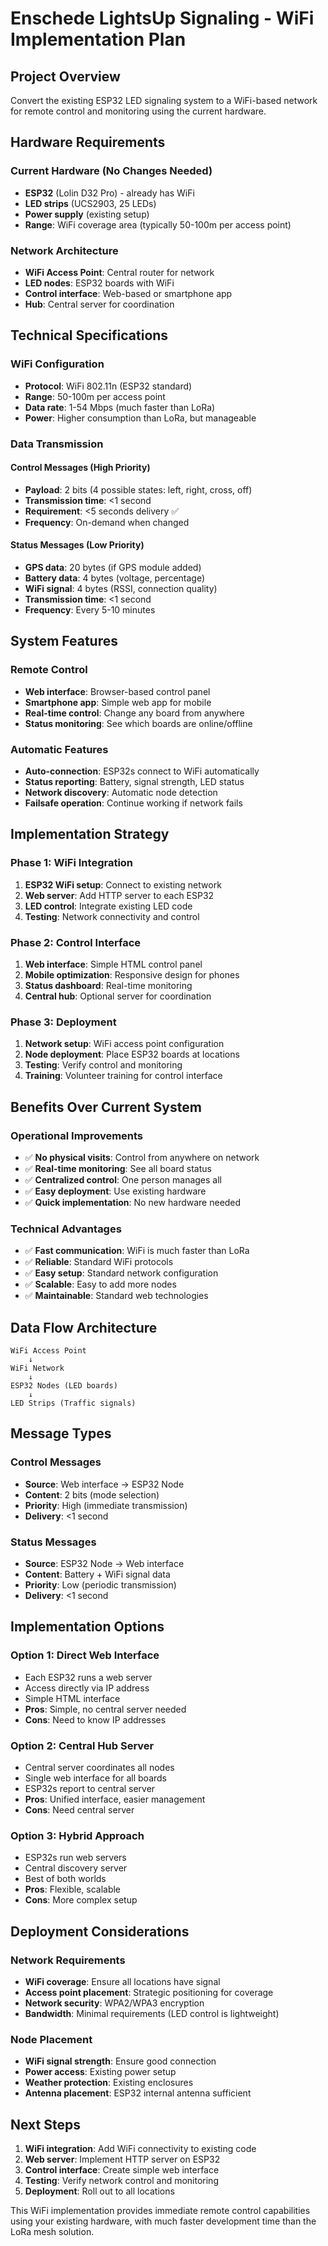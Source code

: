 # Enschede LightsUp Signaling - WiFi Implementation Plan

## **Project Overview**
Convert the existing ESP32 LED signaling system to a WiFi-based network for remote control and monitoring using the current hardware.

## **Hardware Requirements**

### **Current Hardware (No Changes Needed)**
- **ESP32** (Lolin D32 Pro) - already has WiFi
- **LED strips** (UCS2903, 25 LEDs)
- **Power supply** (existing setup)
- **Range**: WiFi coverage area (typically 50-100m per access point)

### **Network Architecture**
- **WiFi Access Point**: Central router for network
- **LED nodes**: ESP32 boards with WiFi
- **Control interface**: Web-based or smartphone app
- **Hub**: Central server for coordination

## **Technical Specifications**

### **WiFi Configuration**
- **Protocol**: WiFi 802.11n (ESP32 standard)
- **Range**: 50-100m per access point
- **Data rate**: 1-54 Mbps (much faster than LoRa)
- **Power**: Higher consumption than LoRa, but manageable

### **Data Transmission**

#### **Control Messages (High Priority)**
- **Payload**: 2 bits (4 possible states: left, right, cross, off)
- **Transmission time**: <1 second
- **Requirement**: <5 seconds delivery ✅
- **Frequency**: On-demand when changed

#### **Status Messages (Low Priority)**
- **GPS data**: 20 bytes (if GPS module added)
- **Battery data**: 4 bytes (voltage, percentage)
- **WiFi signal**: 4 bytes (RSSI, connection quality)
- **Transmission time**: <1 second
- **Frequency**: Every 5-10 minutes

## **System Features**

### **Remote Control**
- **Web interface**: Browser-based control panel
- **Smartphone app**: Simple web app for mobile
- **Real-time control**: Change any board from anywhere
- **Status monitoring**: See which boards are online/offline

### **Automatic Features**
- **Auto-connection**: ESP32s connect to WiFi automatically
- **Status reporting**: Battery, signal strength, LED status
- **Network discovery**: Automatic node detection
- **Failsafe operation**: Continue working if network fails

## **Implementation Strategy**

### **Phase 1: WiFi Integration**
1. **ESP32 WiFi setup**: Connect to existing network
2. **Web server**: Add HTTP server to each ESP32
3. **LED control**: Integrate existing LED code
4. **Testing**: Network connectivity and control

### **Phase 2: Control Interface**
1. **Web interface**: Simple HTML control panel
2. **Mobile optimization**: Responsive design for phones
3. **Status dashboard**: Real-time monitoring
4. **Central hub**: Optional server for coordination

### **Phase 3: Deployment**
1. **Network setup**: WiFi access point configuration
2. **Node deployment**: Place ESP32 boards at locations
3. **Testing**: Verify control and monitoring
4. **Training**: Volunteer training for control interface

## **Benefits Over Current System**

### **Operational Improvements**
- ✅ **No physical visits**: Control from anywhere on network
- ✅ **Real-time monitoring**: See all board status
- ✅ **Centralized control**: One person manages all
- ✅ **Easy deployment**: Use existing hardware
- ✅ **Quick implementation**: No new hardware needed

### **Technical Advantages**
- ✅ **Fast communication**: WiFi is much faster than LoRa
- ✅ **Reliable**: Standard WiFi protocols
- ✅ **Easy setup**: Standard network configuration
- ✅ **Scalable**: Easy to add more nodes
- ✅ **Maintainable**: Standard web technologies

## **Data Flow Architecture**

```
WiFi Access Point
    ↓
WiFi Network
    ↓
ESP32 Nodes (LED boards)
    ↓
LED Strips (Traffic signals)
```

## **Message Types**

### **Control Messages**
- **Source**: Web interface → ESP32 Node
- **Content**: 2 bits (mode selection)
- **Priority**: High (immediate transmission)
- **Delivery**: <1 second

### **Status Messages**
- **Source**: ESP32 Node → Web interface
- **Content**: Battery + WiFi signal data
- **Priority**: Low (periodic transmission)
- **Delivery**: <1 second

## **Implementation Options**

### **Option 1: Direct Web Interface**
- Each ESP32 runs a web server
- Access directly via IP address
- Simple HTML interface
- **Pros**: Simple, no central server needed
- **Cons**: Need to know IP addresses

### **Option 2: Central Hub Server**
- Central server coordinates all nodes
- Single web interface for all boards
- ESP32s report to central server
- **Pros**: Unified interface, easier management
- **Cons**: Need central server

### **Option 3: Hybrid Approach**
- ESP32s run web servers
- Central discovery server
- Best of both worlds
- **Pros**: Flexible, scalable
- **Cons**: More complex setup

## **Deployment Considerations**

### **Network Requirements**
- **WiFi coverage**: Ensure all locations have signal
- **Access point placement**: Strategic positioning for coverage
- **Network security**: WPA2/WPA3 encryption
- **Bandwidth**: Minimal requirements (LED control is lightweight)

### **Node Placement**
- **WiFi signal strength**: Ensure good connection
- **Power access**: Existing power setup
- **Weather protection**: Existing enclosures
- **Antenna placement**: ESP32 internal antenna sufficient

## **Next Steps**

1. **WiFi integration**: Add WiFi connectivity to existing code
2. **Web server**: Implement HTTP server on ESP32
3. **Control interface**: Create simple web interface
4. **Testing**: Verify network control and monitoring
5. **Deployment**: Roll out to all locations

This WiFi implementation provides immediate remote control capabilities using your existing hardware, with much faster development time than the LoRa mesh solution.

